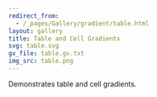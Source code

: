 ```yaml
---
redirect_from:
  - /_pages/Gallery/gradient/table.html
layout: gallery
title: Table and Cell Gradients
svg: table.svg
gv_file: table.gv.txt
img_src: table.png
---
```

Demonstrates table and cell gradients.
